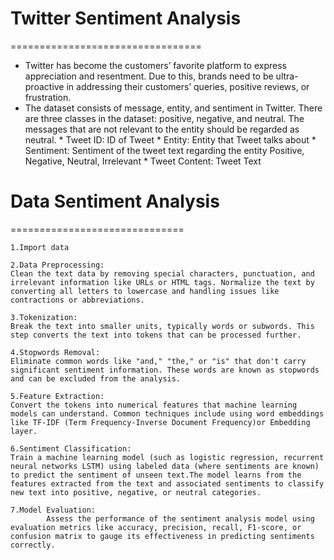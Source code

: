 # Twitter Sentiment Analysis
=================================
* Twitter has become the customers’ favorite platform to express appreciation and resentment. Due to this, brands need to be ultra-proactive in addressing their customers’ queries, positive reviews, or frustration.
* The dataset consists of message, entity, and sentiment in Twitter. There are three classes in the dataset: positive, negative, and neutral. The messages that are not relevant to the entity should be regarded as neutral.
      * Tweet ID: ID of Tweet
      * Entity: Entity that Tweet talks about
      * Sentiment: Sentiment of the tweet text regarding the entity
        Positive, Negative, Neutral, Irrelevant
      * Tweet Content: Tweet Text
# Data Sentiment Analysis
  ==============================
  
    1.Import data
    
    2.Data Preprocessing:
    Clean the text data by removing special characters, punctuation, and irrelevant information like URLs or HTML tags. Normalize the text by converting all letters to lowercase and handling issues like contractions or abbreviations.
    
    3.Tokenization:
    Break the text into smaller units, typically words or subwords. This step converts the text into tokens that can be processed further.
    
    4.Stopwords Removal:
    Eliminate common words like "and," "the," or "is" that don't carry significant sentiment information. These words are known as stopwords and can be excluded from the analysis.
    
    5.Feature Extraction:
    Convert the tokens into numerical features that machine learning models can understand. Common techniques include using word embeddings like TF-IDF (Term Frequency-Inverse Document Frequency)or Embedding layer.
    
    6.Sentiment Classification:
    Train a machine learning model (such as logistic regression, recurrent neural networks LSTM) using labeled data (where sentiments are known) to predict the sentiment of unseen text.The model learns from the features extracted from the text and associated sentiments to classify new text into positive, negative, or neutral categories.
    
    7.Model Evaluation:
            Assess the performance of the sentiment analysis model using evaluation metrics like accuracy, precision, recall, F1-score, or confusion matrix to gauge its effectiveness in predicting sentiments correctly.
